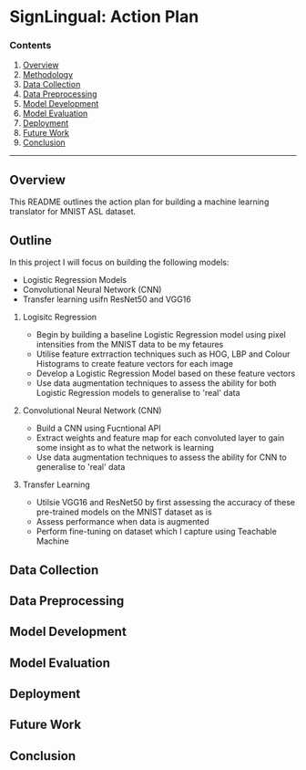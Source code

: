 # SignLingual: Action Plan

### Contents

1. [Overview](#overview)
2. [Methodology](#methodology)
3. [Data Collection](#data-collection)
4. [Data Preprocessing](#data-preprocessing)
5. [Model Development](#model-development)
6. [Model Evaluation](#model-evaluation)
7. [Deployment](#deployment)
8. [Future Work](#future-work)
9. [Conclusion](#conclusion)

---

## Overview

This README outlines the action plan for building a machine learning translator for MNIST ASL dataset.

## Outline

In this project I will focus on building the following models:

 - Logistic Regression Models
 - Convolutional Neural Network (CNN)
 - Transfer learning usifn ResNet50 and VGG16

1. Logisitc Regression

    - Begin by building a baseline Logistic Regression model using pixel intensities from the MNIST data to be my fetaures
    - Utilise feature extrraction techniques such as HOG, LBP and Colour Histograms to create feature vectors for each image
    - Develop a Logistic Regression Model based on these feature vectors
    - Use data augmentation techniques to assess the ability for both Logistic Regression models to generalise to 'real' data

2. Convolutional Neural Network (CNN)

    - Build a CNN using Fucntional API
    - Extract weights and feature map for each convoluted layer to gain some insight as to what the network is learning
    - Use data augmentation techniques to assess the ability for CNN to generalise to 'real' data

3. Transfer Learning 

    - Utilsie VGG16 and ResNet50 by first assessing the accuracy of these pre-trained models on the MNIST dataset as is
    - Assess performance when data is augmented
    - Perform fine-tuning on dataset which I capture using Teachable Machine

## Data Collection
          

    

## Data Preprocessing



## Model Development



## Model Evaluation



## Deployment



## Future Work



## Conclusion



